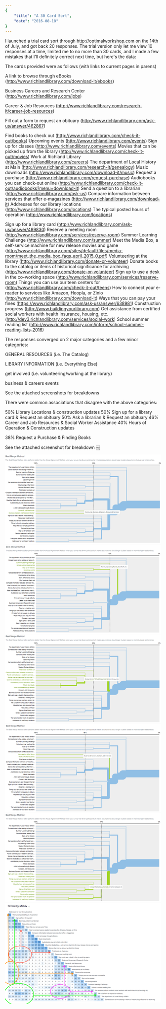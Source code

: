 ```yaml
---
{
	"title": "A 30 Card Sort",
	"date": "2016-08-18"
}
---
```


I launched a trial card sort through http://optimalworkshop.com on the 14th of July, and got back 20 responses. The trial version only let me view 10 responses at a time, limited me to no more than 30 cards, and I made a few mistakes that I'll definitely correct next time, but here's the data:

The cards provided were as follows (with links to current pages in parens)
 
A link to browse through eBooks (http://www.richlandlibrary.com/download-it/ebooks)

Business Careers and Research Center (http://www.richlandlibrary.com/jobs)

 Career & Job Resources (http://www.richlandlibrary.com/research-it/career-job-resources)

Fill out a form to request an obituary (http://www.richlandlibrary.com/ask-us/answer/462867)

Find books to check out (http://www.richlandlibrary.com/check-it-out/books) 
Upcoming events (http://www.richlandlibrary.com/events) 
Sign up for classes (http://www.richlandlibrary.com/events) 
Movies that can be picked up from the library (http://www.richlandlibrary.com/check-it-out/movies) 
Work at Richland Library (http://www.richlandlibrary.com/careers) 
The department of Local History at Main (http://www.richlandlibrary.com/research-it/genealogy) 
Music downloads (http://www.richlandlibrary.com/download-it/music) 
Request a purchase (http://www.richlandlibrary.com/request-purchase) 
Audiobooks you can check-out online (http://www.richlandlibrary.com/check-it-out/audiobooks?menu=download-it) 
Send a question to a librarian (http://www.richlandlibrary.com/ask-us) 
Compare information between services that offer e-magazines (http://www.richlandlibrary.com/download-it) 
Addresses for our library locations (http://www.richlandlibrary.com/locations) 
The typical posted hours of operation (http://www.richlandlibrary.com/locations)

Sign up for a library card (http://www.richlandlibrary.com/ask-us/answer/489830) 
Reserve a meeting room (http://www.richlandlibrary.com/services/reserve-room) 
Summer Learning Challenge (http://www.richlandlibrary.com/summer) 
Meet the Media Box, a self-service machine for new release movies and game (http://www.richlandlibrary.com/sites/default/files/media-room/meet_the_media_box_faqs_april_2015_0.pdf) 
Volunteering at the library (http://www.richlandlibrary.com/donate-or-volunteer) 
Donate books to the catalog or items of historical significance for archiving (http://www.richlandlibrary.com/donate-or-volunteer) 
Sign up to use a desk in the co-working space (http://www.richlandlibrary.com/services/reserve-room) 
Things you can use our teen centers for (http://www.richlandlibrary.com/check-it-out/teens) 
How to connect your e-reader to services like Amazon, Hoopla, or Zinio (http://www.richlandlibrary.com/download-it) 
Ways that you can pay your fines (https://www.richlandlibrary.com/ask-us/answer/638981) 
Construction progress (http://www.buildingyourlibrary.com) 
Get assistance from certified social workers with health insurance, housing, etc. (http://dev3.richlandlibrary.com/services/social-work) 
School summer reading list (http://www.richlandlibrary.com/inform/school-summer-reading-lists-2016) 

The responses converged on 2 major categories and a few minor categories:

 
GENERAL RESOURCES (i.e. The Catalog)

LIBRARY INFORMATION (i.e. Everything Else)

get involved (i.e. volunteering/working at the library)

business & careers 
events 

See the attached screenshots for breakdowns

There were common associations that disagree with the above categories:
 
50% Library Locations & construction updates 
50% Sign up for a library card & Request an obituary 
50% Ask a librarian & Request an obituary 
46% Career and Job Resources & Social Worker Assistance 
40% Hours of Operation & Construction updates

38% Request a Purchase & Finding Books 

See the attached screenshot for breakdown ￼

![business and careers](./business-and-careers.png)
![events](./events.png)
![general resources](./general-resources.png)
![get involved](./get-involved.png)
![library information](./library-information.png)
![similarity disagreements](./similarity-disagreements.png)